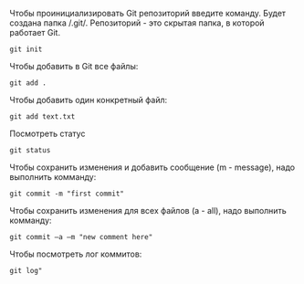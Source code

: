 Чтобы проинициализировать Git репозиторий введите команду. Будет создана папка /.git/. Репозиторий - это скрытая папка, в которой работает Git. 
```
git init
```
Чтобы добавить в Git все файлы:
```
git add .
```
Чтобы добавить один конкретный файл:
```
git add text.txt
```
Посмотреть статус
```
git status
```
Чтобы сохранить изменения и добавить сообщение (m - message), надо выполнить комманду:
```
git commit -m "first commit"
```
Чтобы сохранить изменения для всех файлов (a - all), надо выполнить комманду:
```
git commit –a –m "new comment here"
```
Чтобы посмотреть лог коммитов:
```
git log"
```



